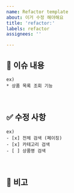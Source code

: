 ```yaml
---
name: Refactor template
about: 이거 수정 해야해요
title: 'refactor:'
labels: refactor
assignees: ''

---
```


## 📝 이슈 내용

```
ex)
* 상품 목록 조회 기능
```

<br>

## ✅ 수정 사항

```
ex)
- [x] 전체 검색 (페이징)
- [x] 카테고리 검색
- [ ] 상품명 검색
```

<br>

## 📌 비고
